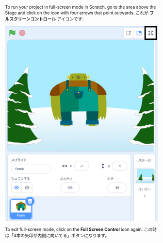 To run your project in full-screen mode in Scratch, go to the area above the Stage and click on the icon with four arrows that point outwards. これが **フルスクリーンコントロール** アイコンです:

![ステージ右上の「フルスクリーンコントロール」アイコン](images/fullscreen_frank.png)

To exit full-screen mode, click on the **Full Screen Control** icon again. この時は「4本の矢印が内側に向いてる」ボタンになります。

